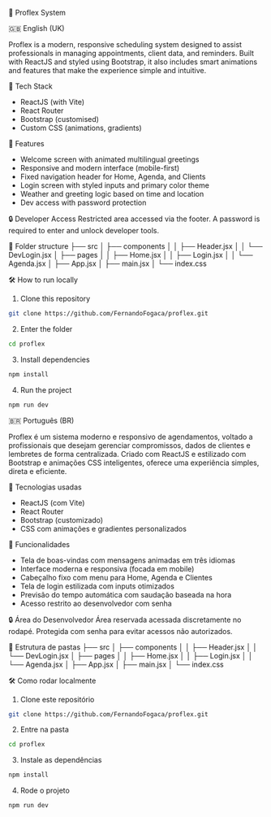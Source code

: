 📘 Proflex System

🇬🇧 English (UK)

Proflex is a modern, responsive scheduling system designed to assist professionals in managing appointments, client data, and reminders. Built with ReactJS and styled using Bootstrap, it also includes smart animations and features that make the experience simple and intuitive.

🔧 Tech Stack
- ReactJS (with Vite)
- React Router
- Bootstrap (customised)
- Custom CSS (animations, gradients)

🚀 Features
- Welcome screen with animated multilingual greetings
- Responsive and modern interface (mobile-first)
- Fixed navigation header for Home, Agenda, and Clients
- Login screen with styled inputs and primary color theme
- Weather and greeting logic based on time and location
- Dev access with password protection

🔒 Developer Access
Restricted area accessed via the footer. A password is required to enter and unlock developer tools.

📂 Folder structure
├── src
│   ├── components
│   │   ├── Header.jsx
│   │   └── DevLogin.jsx
│   ├── pages
│   │   ├── Home.jsx
│   │   ├── Login.jsx
│   │   └── Agenda.jsx
│   ├── App.jsx
│   ├── main.jsx
│   └── index.css

🛠️ How to run locally
1. Clone this repository
```bash
git clone https://github.com/FernandoFogaca/proflex.git
```

2. Enter the folder
```bash
cd proflex
```

3. Install dependencies
```bash
npm install
```

4. Run the project
```bash
npm run dev
```

🇧🇷 Português (BR)

Proflex é um sistema moderno e responsivo de agendamentos, voltado a profissionais que desejam gerenciar compromissos, dados de clientes e lembretes de forma centralizada. Criado com ReactJS e estilizado com Bootstrap e animações CSS inteligentes, oferece uma experiência simples, direta e eficiente.

🔧 Tecnologias usadas
- ReactJS (com Vite)
- React Router
- Bootstrap (customizado)
- CSS com animações e gradientes personalizados

🚀 Funcionalidades
- Tela de boas-vindas com mensagens animadas em três idiomas
- Interface moderna e responsiva (focada em mobile)
- Cabeçalho fixo com menu para Home, Agenda e Clientes
- Tela de login estilizada com inputs otimizados
- Previsão do tempo automática com saudação baseada na hora
- Acesso restrito ao desenvolvedor com senha

🔒 Área do Desenvolvedor
Área reservada acessada discretamente no rodapé. Protegida com senha para evitar acessos não autorizados.

📂 Estrutura de pastas
├── src
│   ├── components
│   │   ├── Header.jsx
│   │   └── DevLogin.jsx
│   ├── pages
│   │   ├── Home.jsx
│   │   ├── Login.jsx
│   │   └── Agenda.jsx
│   ├── App.jsx
│   ├── main.jsx
│   └── index.css

🛠️ Como rodar localmente
1. Clone este repositório
```bash
git clone https://github.com/FernandoFogaca/proflex.git
```

2. Entre na pasta
```bash
cd proflex
```

3. Instale as dependências
```bash
npm install
```

4. Rode o projeto
```bash
npm run dev
```
